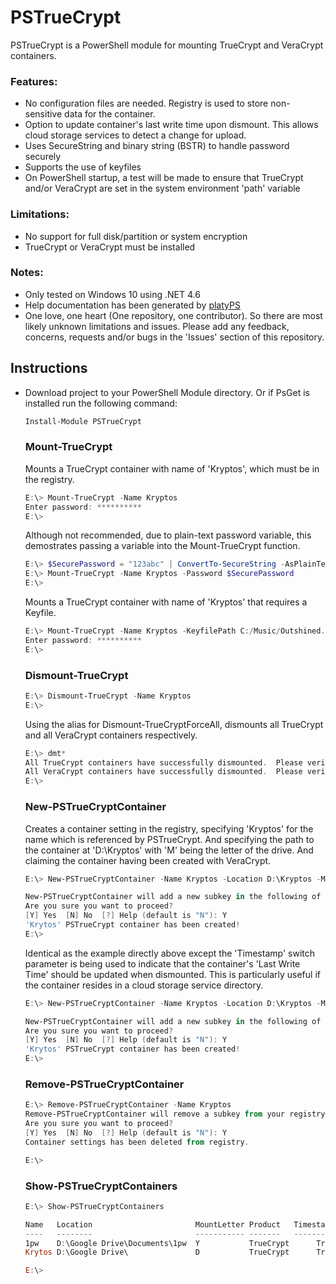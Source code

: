 # PSTrueCrypt
PSTrueCrypt is a PowerShell module for mounting TrueCrypt and VeraCrypt containers.  

### Features:
* No configuration files are needed.  Registry is used to store non-sensitive data for the container.
* Option to update container's last write time upon dismount. This allows cloud storage services to detect a change for upload.
* Uses SecureString and binary string (BSTR) to handle password securely
* Supports the use of keyfiles
* On PowerShell startup, a test will be made to ensure that TrueCrypt and/or VeraCrypt are set in the 
system environment 'path' variable 

### Limitations:
* No support for full disk/partition or system encryption
* TrueCrypt or VeraCrypt must be installed

### Notes:
* Only tested on Windows 10 using .NET 4.6
* Help documentation has been generated by [platyPS](https://github.com/PowerShell/platyPS)
* One love, one heart (One repository, one contributor).  So there are most likely unknown limitations and issues.
Please add any feedback, concerns, requests and/or bugs in the 'Issues' section of this repository.

## Instructions
* Download project to your PowerShell Module directory.  Or if PsGet is installed run the following command:
	```powershell
	Install-Module PSTrueCrypt
	```

	### Mount-TrueCrypt

	Mounts a TrueCrypt container with name of 'Kryptos', which must be in the registry.
	```powershell
	E:\> Mount-TrueCrypt -Name Kryptos
	Enter password: **********
	E:\>
	```
	
	Although not recommended, due to plain-text password variable, this demostrates passing a variable into the 
	Mount-TrueCrypt function. 
	```powershell
	E:\> $SecurePassword = "123abc" | ConvertTo-SecureString -AsPlainText -Force
	E:\> Mount-TrueCrypt -Name Kryptos -Password $SecurePassword
	E:\>
	```

	Mounts a TrueCrypt container with name of 'Kryptos' that requires a Keyfile.
	```powershell
	E:\> Mount-TrueCrypt -Name Kryptos -KeyfilePath C:/Music/Outshined.mp3
	Enter password: **********
	E:\>
	```

	### Dismount-TrueCrypt

	```powershell
	E:\> Dismount-TrueCrypt -Name Kryptos
	E:\>
	```

	Using the alias for Dismount-TrueCryptForceAll, dismounts all TrueCrypt and all VeraCrypt containers respectively.
	```powershell
	E:\> dmt*
	All TrueCrypt containers have successfully dismounted.  Please verify.
	All VeraCrypt containers have successfully dismounted.  Please verify.
	E:\>
	```

	### New-PSTrueCryptContainer

	Creates a container setting in the registry, specifying 'Kryptos' for the name which is referenced by PSTrueCrypt.
	And specifying the path to the container at 'D:\Kryptos' with 'M' being the letter of the drive.  And claiming the
	container having been created with VeraCrypt.
	```powershell
	E:\> New-PSTrueCryptContainer -Name Kryptos -Location D:\Kryptos -MountLetter M -Product VeraCrypt

	New-PSTrueCryptContainer will add a new subkey in the following of your registry: HKCU:\SOFTWARE\PSTrueCrypt
	Are you sure you want to proceed?
	[Y] Yes  [N] No  [?] Help (default is "N"): Y
	'Krytos' PSTrueCrypt container has been created!
	E:\>
	```
	
	Identical as the example directly above except the 'Timestamp' switch parameter is being used to indicate that
	the container's 'Last Write Time' should be updated when dismounted.  This is particularly useful if the container resides
	in a cloud storage service directory.
	```powershell
	E:\> New-PSTrueCryptContainer -Name Kryptos -Location D:\Kryptos -MountLetter M -Product VeraCrypt -Timestamp

	New-PSTrueCryptContainer will add a new subkey in the following of your registry: HKCU:\SOFTWARE\PSTrueCrypt
	Are you sure you want to proceed?
	[Y] Yes  [N] No  [?] Help (default is "N"): Y
	'Krytos' PSTrueCrypt container has been created!
	E:\>
	```

	### Remove-PSTrueCryptContainer

	```powershell
	E:\> Remove-PSTrueCryptContainer -Name Kryptos
	Remove-PSTrueCryptContainer will remove a subkey from your registry: HKCU:\SOFTWARE\PSTrueCrypt
	Are you sure you want to proceed?
	[Y] Yes  [N] No  [?] Help (default is "N"): Y
	Container settings has been deleted from registry.
	
	E:\>
	```

	### Show-PSTrueCryptContainers
	
	```powershell
	E:\> Show-PSTrueCryptContainers

	Name   Location                       MountLetter Product   Timestamp IsMounted Last Activity
	----   --------                       ----------- -------   --------- --------- ------------------
	1pw    D:\Google Drive\Documents\1pw  Y           TrueCrypt      True      True 7/04/2017 06:12:23
	Krytos D:\Google Drive\               D           TrueCrypt      True     False 5/10/2017 10:10:30

	E:\>
	```